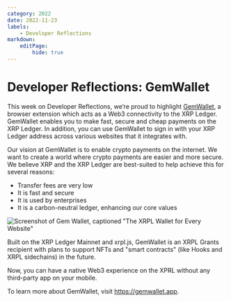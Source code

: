 ```yaml
---
category: 2022
date: 2022-11-23
labels:
    - Developer Reflections
markdown:
    editPage:
        hide: true
---
```

# Developer Reflections: GemWallet

This week on Developer Reflections, we’re proud to highlight [GemWallet](https://gemwallet.app), a browser extension which acts as a Web3 connectivity to the XRP Ledger. GemWallet enables you to make fast, secure and cheap payments on the XRP Ledger. In addition, you can use GemWallet to sign in with your XRP Ledger address across various websites that it integrates with.

<!-- BREAK -->

Our vision at GemWallet is to enable crypto payments on the internet. We want to create a world where crypto payments are easier and more secure. We believe XRP and the XRP Ledger are best-suited to help achieve this for several reasons:

* Transfer fees are very low
* It is fast and secure
* It is used by enterprises
* It is a carbon-neutral ledger, enhancing our core values

![Screenshot of Gem Wallet, captioned "The XRPL Wallet for Every Website"](/blog/img/dev-reflections-gemwallet.png)

Built on the XRP Ledger Mainnet and xrpl.js, GemWallet is an XRPL Grants recipient with plans to support NFTs and "smart contracts" (like Hooks and XRPL sidechains) in the future. 

Now, you can have a native Web3 experience on the XPRL without any third-party app on your mobile.

To learn more about GemWallet, visit <https://gemwallet.app>. 
